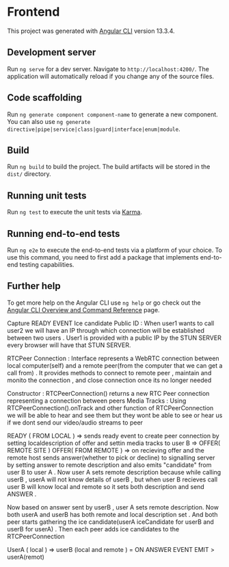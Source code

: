 # Frontend

This project was generated with [Angular CLI](https://github.com/angular/angular-cli) version 13.3.4.

## Development server

Run `ng serve` for a dev server. Navigate to `http://localhost:4200/`. The application will automatically reload if you change any of the source files.

## Code scaffolding

Run `ng generate component component-name` to generate a new component. You can also use `ng generate directive|pipe|service|class|guard|interface|enum|module`.

## Build

Run `ng build` to build the project. The build artifacts will be stored in the `dist/` directory.

## Running unit tests

Run `ng test` to execute the unit tests via [Karma](https://karma-runner.github.io).

## Running end-to-end tests

Run `ng e2e` to execute the end-to-end tests via a platform of your choice. To use this command, you need to first add a package that implements end-to-end testing capabilities.

## Further help

To get more help on the Angular CLI use `ng help` or go check out the [Angular CLI Overview and Command Reference](https://angular.io/cli) page.




Capture READY EVENT
Ice candidate
Public ID : When user1 wants to call user2 we will have an IP through which connection will be established between two users . User1 is provided with a public IP by the STUN SERVER every browser will have that STUN SERVER. 

RTCPeer Connection : Interface represents a WebRTC connection between local computer(self) and a remote peer(from the computer that we can get a call from) . It provides methods to connect to remote peer , maintain and monito the connection , and close connection once its no longer needed

Constructor : RTCPeerConnection() returns a new RTC Peer connection representing a connection between peers
Media Tracks : Using RTCPeerConnection().onTrack and other function of RTCPeerConnection we will be able to hear and see them but they wont be able to see or hear us if we dont send our video/audio streams to peer



READY ( FROM LOCAL )  => sends ready event to create peer connection by setting localdescription of offer and settin media tracks  to user B => OFFER( REMOTE SITE )
OFFER( FROM REMOTE ) => on recieving offer and the remote host sends answer(whether to pick or decline) to signalling server by setting answer to remote description and also emits "candidate" from user B to user A .
Now user A sets remote description because while calling userB , userA will not know details of userB , but when user B recieves call user B will know local and remote so it sets both description and send ANSWER .

Now based on answer sent by userB , user A sets remote description. Now both userA and userB has both remote and local description set . And both peer starts gathering the ice candidate(userA iceCandidate for userB and userB for userA) . Then each peer adds ice candidates to the RTCPeerConnection

UserA ( local ) => userB (local and remote ) = ON ANSWER EVENT EMIT > userA(remot)



 